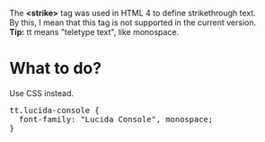 The <b>&lt;strike&gt;</b> tag was used in HTML 4 to define strikethrough text.
<br>
By this, I mean that this tag is not supported in the current version.
<br>
<b>Tip:</b> tt means "teletype text", like monospace.
<h1>What to do?</h1>
Use CSS instead.
<pre>
tt.lucida-console {
  font-family: "Lucida Console", monospace;
}
</pre>
